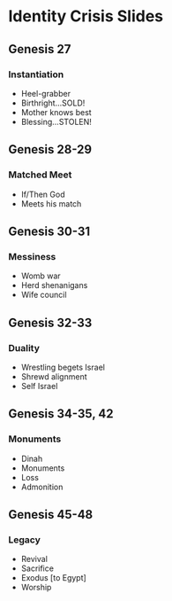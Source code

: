# Identity Crisis Slides


## Genesis 27
### Instantiation

* Heel-grabber
* Birthright...SOLD!
* Mother knows best
* Blessing...STOLEN!




## Genesis 28-29
### Matched Meet

* If/Then God
* Meets his match





## Genesis 30-31
### Messiness

* Womb war
* Herd shenanigans
* Wife council




## Genesis 32-33
### Duality

* Wrestling begets Israel
* Shrewd alignment
* Self Israel




## Genesis 34-35, 42
### Monuments

* Dinah
* Monuments
* Loss
* Admonition








## Genesis 45-48
### Legacy

* Revival
* Sacrifice
* Exodus [to Egypt]
* Worship